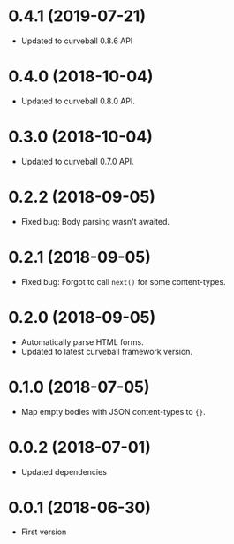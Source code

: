 0.4.1 (2019-07-21)
==================

* Updated to curveball 0.8.6 API

0.4.0 (2018-10-04)
==================

* Updated to curveball 0.8.0 API.

0.3.0 (2018-10-04)
==================

* Updated to curveball 0.7.0 API.


0.2.2 (2018-09-05)
==================

* Fixed bug: Body parsing wasn't awaited.


0.2.1 (2018-09-05)
==================

* Fixed bug: Forgot to call `next()` for some content-types.


0.2.0 (2018-09-05)
==================

* Automatically parse HTML forms.
* Updated to latest curveball framework version.


0.1.0 (2018-07-05)
==================

* Map empty bodies with JSON content-types to `{}`.


0.0.2 (2018-07-01)
==================

* Updated dependencies


0.0.1 (2018-06-30)
==================

* First version
